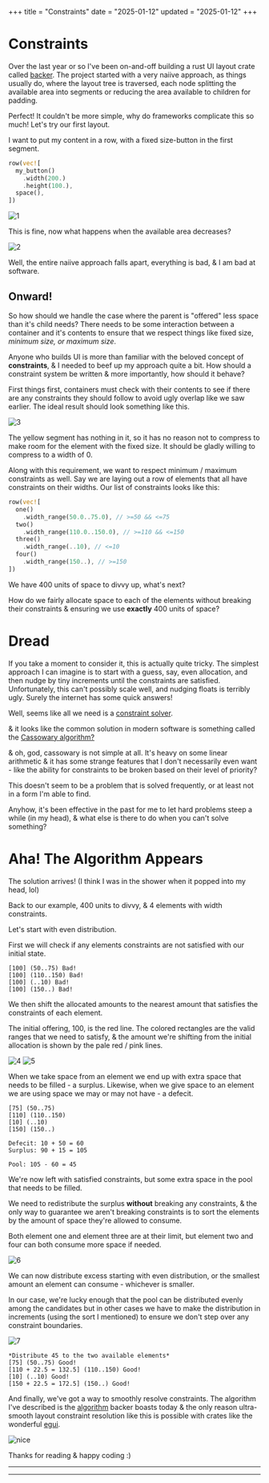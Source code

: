 +++
title = "Constraints"
date = "2025-01-12"
updated = "2025-01-12"
+++

# Constraints

Over the last year or so I've been on-and-off building a rust UI layout crate called [backer](https://github.com/cyypherus/backer). The project started with a very naiive approach, as things usually do, where the layout tree is traversed, each node splitting the available area into segments or reducing the area available to children for padding.

Perfect! It couldn't be more simple, why do frameworks complicate this so much! Let's try our first layout.

I want to put my content in a row, with a fixed size-button in the first segment.

```rust
row(vec![
  my_button()
    .width(200.)
    .height(100.),
  space(),
])
```

![1](1.png)

This is fine, now what happens when the available area decreases?

![2](2.png)

Well, the entire naiive approach falls apart, everything is bad, & I am bad at software.

## Onward!

So how should we handle the case where the parent is "offered" less space than it's child needs? There needs to be some interaction between a container and it's contents to ensure that we respect things like fixed size, *minimum size, or maximum size*.

Anyone who builds UI is more than familiar with the beloved concept of **constraints**, & I needed to beef up my approach quite a bit. How should a constraint system be written & more importantly, how should it behave?

First things first, containers must check with their contents to see if there are any constraints they should follow to avoid ugly overlap like we saw earlier. The ideal result should look something like this.

![3](3.png)

The yellow segment has nothing in it, so it has no reason not to compress to make room for the element with the fixed size. It should be gladly willing to compress to a width of 0.

Along with this requirement, we want to respect minimum / maximum constraints as well. Say we are laying out a row of elements that all have constraints on their widths. Our list of constraints looks like this:


```rust
row(vec![
  one()
    .width_range(50.0..75.0), // >=50 && <=75
  two()
    .width_range(110.0..150.0), // >=110 && <=150
  three()
    .width_range(..10), // <=10
  four()
    .width_range(150..), // >=150
])
```

We have 400 units of space to divvy up, what's next? 

How do we fairly allocate space to each of the elements without breaking their constraints & ensuring we use **exactly** 400 units of space?

# Dread

If you take a moment to consider it, this is actually quite tricky. The simplest approach I can imagine is to start with a guess, say, even allocation, and then nudge by tiny increments until the constraints are satisfied. Unfortunately, this can't possibly scale well, and nudging floats is terribly ugly. Surely the internet has some quick answers!

Well, seems like all we need is a [constraint solver](https://en.wikipedia.org/wiki/Constraint_satisfaction_problem). 

& it looks like the common solution in modern software is something called the [Cassowary algorithm?](https://en.wikipedia.org/wiki/Cassowary_(software))

& oh, god, cassowary is not simple at all. It's heavy on some linear arithmetic & it has some strange features that I don't necessarily even want - like the ability for constraints to be broken based on their level of priority?

This doesn't seem to be a problem that is solved frequently, or at least not in a form I'm able to find.

Anyhow, it's been effective in the past for me to let hard problems steep a while (in my head), & what else is there to do when you can't solve something?

# Aha! The Algorithm Appears

The solution arrives! (I think I was in the shower when it popped into my head, lol)

Back to our example, 400 units to divvy, & 4 elements with width constraints.

Let's start with even distribution.

First we will check if any elements constraints are not satisfied with our initial state. 

```
[100] (50..75) Bad!
[100] (110..150) Bad!
[100] (..10) Bad!
[100] (150..) Bad!
```

We then shift the allocated amounts to the nearest amount that satisfies the constraints of each element.

The initial offering, 100, is the red line. The colored rectangles are the valid ranges that we need to satisfy, & the amount we're shifting from the initial allocation is shown by the pale red / pink lines.

![4](4.png)
![5](5.png)

When we take space from an element we end up with extra space that needs to be filled - a surplus. 
Likewise, when we give space to an element we are using space we may or may not have - a defecit.

```
[75] (50..75) 
[110] (110..150)
[10] (..10) 
[150] (150..)

Defecit: 10 + 50 = 60
Surplus: 90 + 15 = 105

Pool: 105 - 60 = 45
```

We're now left with satisfied constraints, but some extra space in the pool that needs to be filled.

We need to redistribute the surplus **without** breaking any constraints, & the only way to guarantee we aren't breaking constraints is to sort the elements by the amount of space they're allowed to consume.

Both element one and element three are at their limit, but element two and four can both consume more space if needed.

![6](6.png)

We can now distribute excess starting with even distribution, or the smallest amount an element can consume - whichever is smaller. 

In our case, we're lucky enough that the pool can be distributed evenly among the candidates but in other cases we have to make the distribution in increments (using the sort I mentioned) to ensure we don't step over any constraint boundaries.

![7](7.png)

```
*Distribute 45 to the two available elements*
[75] (50..75) Good!
[110 + 22.5 = 132.5] (110..150) Good!
[10] (..10) Good!
[150 + 22.5 = 172.5] (150..) Good!
```

And finally, we've got a way to smoothly resolve constraints. The algorithm I've described is the [algorithm](https://github.com/cyypherus/backer/blob/0.11.1/src/layout.rs#L428) backer boasts today & the only reason ultra-smooth layout constraint resolution like this is possible with crates like the wonderful [egui](https://github.com/emilk/egui).

![nice](nice.gif)

Thanks for reading & happy coding :)

****
****
